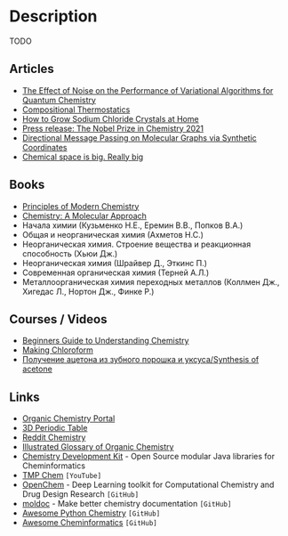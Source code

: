 # Description

TODO

## Articles

- [The Effect of Noise on the Performance of Variational Algorithms for Quantum Chemistry](https://medium.com/qiskit/the-effect-of-noise-on-the-performance-of-variational-algorithms-for-quantum-chemistry-9cac4526abc1)
- [Compositional Thermostatics](https://johncarlosbaez.wordpress.com/2021/11/22/compositional-thermostatics/)
- [How to Grow Sodium Chloride Crystals at Home](https://crystalverse.com/sodium-chloride-crystals/)
- [Press release: The Nobel Prize in Chemistry 2021](https://www.nobelprize.org/prizes/chemistry/2021/press-release/)
- [Directional Message Passing on Molecular Graphs via Synthetic Coordinates](https://www.in.tum.de/daml/synthetic-coordinates/)
- [Chemical space is big. Really big](https://www.chemistryworld.com/opinion/chemical-space-is-big-really-big/7899.article)


## Books

- [Principles of Modern Chemistry](https://www.goodreads.com/book/show/1081425)
- [Chemistry: A Molecular Approach](https://www.goodreads.com/book/show/1492804)
- Начала химии (Кузьменко Н.Е., Еремин В.В., Попков В.А.)
- Общая и неорганическая химия (Ахметов Н.С.)
- Неорганическая химия. Строение вещества и реакционная способность (Хьюи Дж.)
- Неорганическая химия (Шрайвер Д., Эткинс П.)
- Современная органическая химия (Терней А.Л.)
- Металлоорганическая химия переходных металлов (Коллмен Дж., Хигедас Л., Нортон Дж., Финке Р.)


## Courses / Videos

- [Beginners Guide to Understanding Chemistry](https://youtube.com/playlist?list=PLgJIUWVTPrnXLrP25h_UteuawBgb0SyVR)
- [Making Chloroform](https://youtu.be/j-PrAczOGb0)
- [Получение ацетона из зубного порошка и уксуса/Synthesis of acetone](https://youtu.be/Ho2d2XGJJo0)


## Links

- [Organic Chemistry Portal](https://www.organic-chemistry.org/)
- [3D Periodic Table](https://periodic.donghwi.dev/)
- [Reddit Chemistry](https://www.reddit.com/r/chemistry/wiki/)
- [Illustrated Glossary of Organic Chemistry](http://www.chem.ucla.edu/~harding/IGOC/IGOC.html)
- [Chemistry Development Kit](https://cdk.github.io/) - Open Source modular Java libraries for Cheminformatics
- [TMP Chem](https://www.youtube.com/c/TMPChem/) `[YouTube]`
- [OpenChem](https://github.com/Mariewelt/OpenChem) - Deep Learning toolkit for Computational Chemistry and Drug Design Research `[GitHub]`
- [moldoc](https://github.com/lukasturcani/moldoc) - Make better chemistry documentation `[GitHub]`
- [Awesome Python Chemistry](https://github.com/lmmentel/awesome-python-chemistry) `[GitHub]`
- [Awesome Cheminformatics](https://github.com/hsiaoyi0504/awesome-cheminformatics) `[GitHub]`
